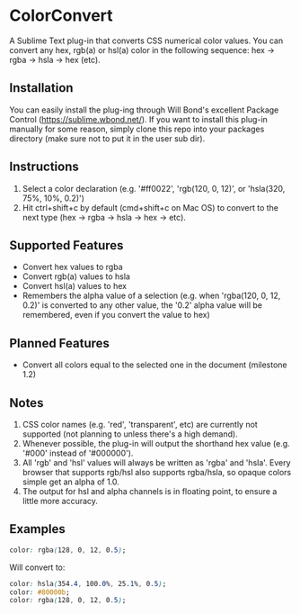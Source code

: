 ColorConvert
============

A Sublime Text plug-in that converts CSS numerical color values.
You can convert any hex, rgb(a) or hsl(a) color in the following sequence: hex -> rgba -> hsla -> hex (etc).

## Installation
You can easily install the plug-ing through Will Bond's excellent Package Control (https://sublime.wbond.net/).
If you want to install this plug-in manually for some reason, simply clone this repo into your packages directory (make sure not to put it in the user sub dir).

## Instructions
1. Select a color declaration (e.g. '#ff0022', 'rgb(120, 0, 12)', or 'hsla(320, 75%, 10%, 0.2)')
2. Hit ctrl+shift+c by default (cmd+shift+c on Mac OS) to convert to the next type (hex -> rgba -> hsla -> hex -> etc).

## Supported Features
- Convert hex values to rgba
- Convert rgb(a) values to hsla
- Convert hsl(a) values to hex
- Remembers the alpha value of a selection (e.g. when 'rgba(120, 0, 12, 0.2)' is converted to any other value, the '0.2' alpha value will be remembered, even if you convert the value to hex)

## Planned Features
- Convert all colors equal to the selected one in the document (milestone 1.2)

## Notes
1. CSS color names (e.g. 'red', 'transparent', etc) are currently not supported (not planning to unless there's a high demand).
2. Whenever possible, the plug-in will output the shorthand hex value (e.g. '#000' instead of '#000000').
3. All 'rgb' and 'hsl' values will always be written as 'rgba' and 'hsla'. Every browser that supports rgb/hsl also supports rgba/hsla, so opaque colors simple get an alpha of 1.0.
4. The output for hsl and alpha channels is in floating point, to ensure a little more accuracy.

## Examples
```css
color: rgba(128, 0, 12, 0.5);
```

Will convert to:
```css
color: hsla(354.4, 100.0%, 25.1%, 0.5);
color: #80000b;
color: rgba(128, 0, 12, 0.5);
```
